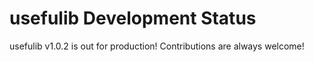 # usefulib Development Status
usefulib v1.0.2 is out for production! Contributions are always welcome!
